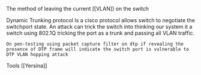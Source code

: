 The method of leaving the current [[VLAN]] on the switch

Dynamic Trunking protocol 
	Is a cisco protocol allows switch to negotiate the switchport state. 
	An attack can trick the switch into thinking our system it a switch using 802.1Q tricking the port as a trunk and passing all VLAN traffic. 
	
	On pen-testing using packet capture filter on dtp if revealing the presence of DTP frame will indicate the switch port is vulnerable to DTP VLAN hopping attack	

Tools 
[[Yersina]]